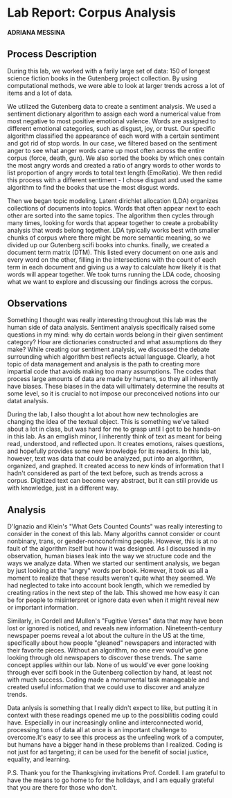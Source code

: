 # Lab Report: Corpus Analysis

#### ADRIANA MESSINA

## Process Description

During this lab, we worked with a farily large set of data: 150 of longest science fiction books in the Gutenberg project collection. By using computational methods, we were able to look at larger trends across a lot of items and a lot of data.

We utilized the Gutenberg data to create a sentiment analysis. We used a sentiment dictionary algorithm to assign each word a numerical value from most negative to most positive emotional valence. Words are assigned to different emotional categories, such as disgust, joy, or trust. Our specific algorithm classified the appearance of each word with a certain sentiment and got rid of stop words. In our case, we filtered based on the sentiment anger to see what anger words came up most often across the entire corpus (force, death, gun). We also sorted the books by which ones contain the most angry words and created a ratio of angry words to other words to list proportion of angry words to total text length (EmoRatio). We then redid this process with a  different sentiment - I chose disgust and used the same algorithm to find the books that use the most disgust words.

Then we began topic modeling. Latent dirichlet allocation (LDA) organizes collections of documents into topics. Words that often appear next to each other are sorted into the same topics. The algorithm then cycles through many times, looking for words that appear together to create a probability analysis that words belong together. LDA typically works best with smaller chunks of corpus where there might be more semantic meaning, so we divided up our Gutenberg scifi books into chunks. finally, we created a document term matrix (DTM). This listed every document on one axis and every word on the other, filling in the intersections with the count of each term in each document and giving us a way to calculate how likely it is that words will appear together. We took turns running the LDA code, choosing what we want to explore and discussing our findings across the corpus.


## Observations

Something I thought was really interesting throughout this lab was the human side of data analysis. Sentiment analysis specifically raised some questions in my mind: why do certain words belong in their given sentiment category? How are dictionaries constructed and what assumptions do they make? While creating our sentiment analysis, we discussed the debate surrounding which algorithm best reflects actual language. Clearly, a hot topic of data management and analysis is the path to creating more impartial code that avoids making too many assumptions. The codes that process large amounts of data are made by humans, so they all inherently have biases. These biases in the data will ultimately determine the results at some level, so it is crucial to not impose our preconceived notions into our datat analysis. 

During the lab, I also thought a lot about how new technologies are changing the idea of the textual object. This is something we've talked about a lot in class, but was hard for me to grasp until I got to be hands-on in this lab. As an emglish minor, I inherently think of text as meant for being read, understood, and reflected upon. It creates emotions, raises questions, and hopefully provides some new knowledge for its readers. In this lab, however, text was data that could be analyzed, put into an algorithm, organized, and graphed. It created access to new kinds of information that I hadn't considered as part of the text before, such as trends across a corpus. Digitized text can become very abstract, but it can still provide us with knowledge, just in a different way.

## Analysis

D'Ignazio and Klein's "What Gets Counted Counts" was really interesting to consider in the conext of this lab. Many algoriths cannot consider or count nonbinary, trans, or gender-nonconofrming people. However, this is at no fault of the algorithm itself but how it was designed. As I discussed in my observation, human biases leak into the way we structure code and the ways we analyze data. When we started our sentiment analysis, we began by just looking at the "angry" words per book. However, it took us all a moment to realize that these results weren't quite what they seemed. We had neglected to take into account book length, which we remedied by creating ratios in the next step of the lab. This showed me how easy it can be for people to misinterpret or ignore data even when it might reveal new or important information.

Similarly, in Cordell and Mullen's "Fugitive Verses" data that may have been lost or ignored is noticed, and reveals new information. Nineteenth-century newspaper poems reveal a lot about the culture in the US at the time, specifically about how people "gleaned" newspapers and interacted with their favorite pieces. Without an algorithm, no one ever would've gone looking through old newspapers to discover these trends. The same concept applies within our lab. None of us would've ever gone looking through ever scifi book in the Gutenberg collection by hand, at least not with much success. Coding made a monumental task manageable and created useful information that we could use to discover and analyze trends.

Data anlysis is something that I really didn't expect to like, but putting it in context with these readings opened me up to the possibilitis coding could have. Especially in our increasingly online and interconnected world, processing tons of data all at once is an important challenge to overcome.It's easy to see this process as the unfeeling work of a computer, but humans have a bigger hand in these problems than I realized. Coding is not just for ad targeting; it can be used for the benefit of social justice, equality, and learning.

P.S. Thank you for the Thanksgiving invitations Prof. Cordell. I am grateful to have the means to go home to for the holidays, and I am equally grateful that you are there for those who don't.